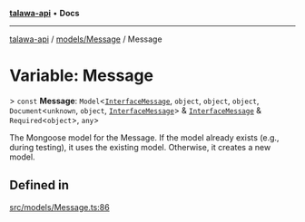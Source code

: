 [**talawa-api**](../../../README.md) • **Docs**

***

[talawa-api](../../../modules.md) / [models/Message](../README.md) / Message

# Variable: Message

\> `const` **Message**: `Model`\<[`InterfaceMessage`](../interfaces/InterfaceMessage.md), `object`, `object`, `object`, `Document`\<`unknown`, `object`, [`InterfaceMessage`](../interfaces/InterfaceMessage.md)\> & [`InterfaceMessage`](../interfaces/InterfaceMessage.md) & `Required`\<`object`\>, `any`\>

The Mongoose model for the Message.
If the model already exists (e.g., during testing), it uses the existing model.
Otherwise, it creates a new model.

## Defined in

[src/models/Message.ts:86](https://github.com/PalisadoesFoundation/talawa-api/blob/fb5076f344cd74d4e51c692cbc70fc337bf1ac39/src/models/Message.ts#L86)
